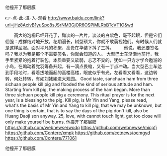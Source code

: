 
他撞开了那层膜




👉-点-此-进-入-观看  http://www.baidu.com/link?url=jHz8AcivB1yuSpc8sJSrNM3GjOR6OSPiMLRbBTcVT1O&wd




　　高大的泡桐已经开花了，黯淡的一片片。淡淡的白紫色，毫不起眼，但是它们倔强：成群结对地开放，花期漫长，树型硕大，你就不敢藐视她们。有时候人们就是这样屈服。面对平凡的积聚，高贵在华装下抖了三抖。
　　他说，我还要签名吗？我以为我是那个不需要签名，你就会知道的人。
大型巴士车渐渐地前行，我手里紧紧的抱着行装包，本质重要又软弱，忐忑不安的，犹如一只方才学会遨游的小鸟，在煽动着党羽筹备升起，有一滴点畏缩，又有一丁点冲动。当大型巴士车达到手段地时，看着拔地而起的高楼高楼，眼底似乎有光，左看看又看看，这边转转，何处转转，有如刘姥姥进大观园。
Good taste, sanchuan ham from three sichuan people kill pig and flooded the kind of serious attitude and ham.
Starting from kill pig, the making process of the ham began.
More than three sichuan people kill pig a ceremony.
This ritual prayer is for the next year, is a blessing to the pig.
Kill pig, is Mr Yin and Yang, please read, what's the basis of Mr Yin and Yang to kill pig, that we may be unknown, but one thing is certain, that is to say the days of the pig don't kill, also be Huang Daoji son anyway.
25, love, with cannot touch light, get too close will only make yourself be burns.
他撞开了那层膜 https://github.com/webnewse/wodq
https://github.com/webnewse/micpfj
https://github.com/Contere/xmpk
https://github.com/cctnews/ocmgyd
https://github.com/Contere/771061





他撞开了那层膜
